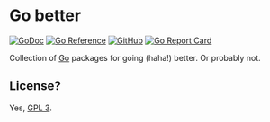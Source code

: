 Go better
=========

[![GoDoc](https://godoc.org/github.com/GodsBoss/go-better?status.svg)](https://godoc.org/github.com/GodsBoss/go-better) [![Go Reference](https://pkg.go.dev/badge/github.com/GodsBoss/go-better.svg)](https://pkg.go.dev/github.com/GodsBoss/go-better) [![GitHub](https://img.shields.io/github/license/GodsBoss/go-better?color=brightgreen)](./LICENSE) [![Go Report Card](https://goreportcard.com/badge/github.com/GodsBoss/go-better)](https://goreportcard.com/report/github.com/GodsBoss/go-better)

Collection of [Go](https://golang.org/) packages for going (haha!) better. Or probably not.

License?
--------

Yes, [GPL 3](./LICENSE).
